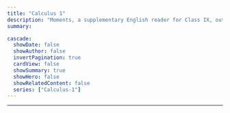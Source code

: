 ```yaml
---
title: "Calculus 1"
description: "Moments, a supplementary English reader for Class IX, outlining its various editions and reprints from 2006 to 2024. "
summary: 

cascade:
  showDate: false
  showAuthor: false
  invertPagination: true
  cardView: false
  showSummary: true
  showHero: false
  showRelatedContent: false
  series: ["Calculus-1"]
---
```


---